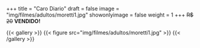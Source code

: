 +++
title = "Caro Diario"
draft = false
image = "img/filmes/adultos/moretti1.jpg"
showonlyimage = false
weight = 1
+++
<span class="sold">~~R$ 20~~</span> **VENDIDO!**

<!--more-->

{{< gallery >}}
{{< figure src="img/filmes/adultos/moretti1.jpg" >}}
{{< /gallery >}}

